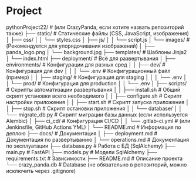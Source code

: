 # Project
pythonProject22/  # (или CrazyPanda, если хотите назвать репозиторий также)
├── static/                 # Статические файлы (CSS, JavaScript, изображения)
│   ├── css/
│   │   └── styles.css
│   ├── js/
│   │   └── script.js
│   └── images/             # (Рекомендуется для упорядочивания изображений)
│       ├── panda_logo.png
│       └── background.jpg
├── templates/              # Шаблоны Jinja2
│   └── index.html
├── deployment/           # Всё для развертывания
│   ├── environments/          # Конфигурации для разных сред
│   │   ├── dev/             # Конфигурация для dev
│   │   │   └── .env          # Конфигурационный файл (пример)
│   │   ├── staging/         # Конфигурация для staging
│   │   │   └── .env
│   │   └── prod/            # Конфигурация для production
│   │       └── .env
│   ├── scripts/             # Скрипты автоматизации развертывания
│   │   ├── install.sh       # Общий скрипт установки всего необходимого
│   │   ├── configure.sh     # Скрипт настройки приложения
│   │   ├── start.sh         # Скрипт запуска приложения
│   │   ├── stop.sh          # Скрипт остановки приложения
│   │   └── database/
│   │       └── migrate_db.py  # Скрипт миграции базы данных (если используется Alembic)
│   ├── ci_cd/              # Конфигурация CI/CD
│   │   └── .gitlab-ci.yml   # (или Jenkinsfile, GitHub Actions YML)
│   └── README.md            # Информация по деплою
├── docs/                   # Документация
│   ├── deployment.md      # Документация по развертыванию
│   └── operations.md      # Документация по эксплуатации
├── database.py           # Работа с БД (SqlAlchemy)
├── main.py               # FastAPI
├── models.py             # Модели SqlAlchemy
├── requirements.txt      # Зависимости
├── README.md             # Описание проекта
└── crazy_panda.db        # Database (не обязательно в репозиторий, можно исключить через .gitignore)

